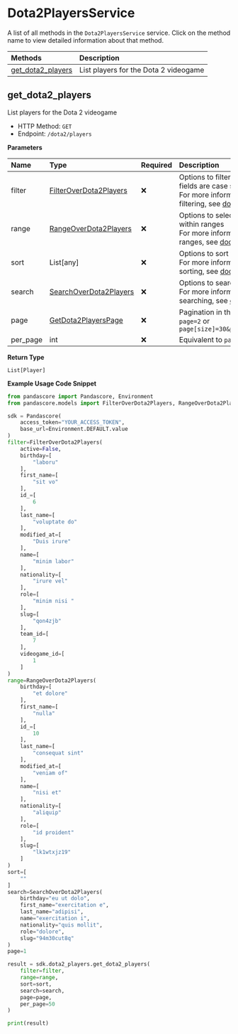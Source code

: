 # Dota2PlayersService

A list of all methods in the `Dota2PlayersService` service. Click on the method name to view detailed information about that method.

| Methods                                 | Description                           |
| :-------------------------------------- | :------------------------------------ |
| [get_dota2_players](#get_dota2_players) | List players for the Dota 2 videogame |

## get_dota2_players

List players for the Dota 2 videogame

- HTTP Method: `GET`
- Endpoint: `/dota2/players`

**Parameters**

| Name     | Type                                                          | Required | Description                                                                                                                                         |
| :------- | :------------------------------------------------------------ | :------- | :-------------------------------------------------------------------------------------------------------------------------------------------------- |
| filter   | [FilterOverDota2Players](../models/FilterOverDota2Players.md) | ❌       | Options to filter results. String fields are case sensitive <br/>For more information on filtering, see [docs](/docs/filtering-and-sorting#filter). |
| range    | [RangeOverDota2Players](../models/RangeOverDota2Players.md)   | ❌       | Options to select results within ranges <br/>For more information on ranges, see [docs](/docs/filtering-and-sorting#range).                         |
| sort     | List[any]                                                     | ❌       | Options to sort results <br/>For more information on sorting, see [docs](/docs/filtering-and-sorting#sort).                                         |
| search   | [SearchOverDota2Players](../models/SearchOverDota2Players.md) | ❌       | Options to search results <br/>For more information on searching, see [docs](/docs/filtering-and-sorting#search).                                   |
| page     | [GetDota2PlayersPage](../models/GetDota2PlayersPage.md)       | ❌       | Pagination in the form of `page=2` or `page[size]=30&page[number]=2`                                                                                |
| per_page | int                                                           | ❌       | Equivalent to `page[size]`                                                                                                                          |

**Return Type**

`List[Player]`

**Example Usage Code Snippet**

```python
from pandascore import Pandascore, Environment
from pandascore.models import FilterOverDota2Players, RangeOverDota2Players, SearchOverDota2Players

sdk = Pandascore(
    access_token="YOUR_ACCESS_TOKEN",
    base_url=Environment.DEFAULT.value
)
filter=FilterOverDota2Players(
    active=False,
    birthday=[
        "laboru"
    ],
    first_name=[
        "sit vo"
    ],
    id_=[
        6
    ],
    last_name=[
        "voluptate do"
    ],
    modified_at=[
        "Duis irure"
    ],
    name=[
        "minim labor"
    ],
    nationality=[
        "irure vel"
    ],
    role=[
        "minim nisi "
    ],
    slug=[
        "qon4zjb"
    ],
    team_id=[
        7
    ],
    videogame_id=[
        1
    ]
)
range=RangeOverDota2Players(
    birthday=[
        "et dolore"
    ],
    first_name=[
        "nulla"
    ],
    id_=[
        10
    ],
    last_name=[
        "consequat sint"
    ],
    modified_at=[
        "veniam of"
    ],
    name=[
        "nisi et"
    ],
    nationality=[
        "aliquip"
    ],
    role=[
        "id proident"
    ],
    slug=[
        "lk1wtxjz19"
    ]
)
sort=[
    ""
]
search=SearchOverDota2Players(
    birthday="eu ut dolo",
    first_name="exercitation e",
    last_name="adipisi",
    name="exercitation i",
    nationality="quis mollit",
    role="dolore",
    slug="94m30cut8q"
)
page=1

result = sdk.dota2_players.get_dota2_players(
    filter=filter,
    range=range,
    sort=sort,
    search=search,
    page=page,
    per_page=50
)

print(result)
```

<!-- This file was generated by liblab | https://liblab.com/ -->
